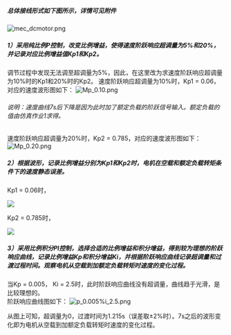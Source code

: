 ##### 总体接线形式如下图所示，详情可见附件
![mec_dcmotor.png](https://github.com/DavidsIdylle/homework/blob/master/U201614012/%E4%BB%BF%E7%9C%9F%E4%BD%9C%E4%B8%9A2-%E7%9B%B4%E6%B5%81%E8%B0%83%E9%80%9F/mec_dcmotor.png)

##### 1）采用纯比例P控制，改变比例增益，使得速度阶跃响应超调量为5%和20%，并记录对应比例增益值Kp1和Kp2。

调节过程中发现无法调至超调量为5%，因此，在这里改为求速度阶跃响应超调量为10%时的Kp1和20%时的Kp2。
速度阶跃响应超调量为10%时，Kp1 = 0.06，对应的速度波形图如下：
  ![Mp_0.10.png](https://github.com/DavidsIdylle/homework/blob/master/U201614012/%E4%BB%BF%E7%9C%9F%E4%BD%9C%E4%B8%9A2-%E7%9B%B4%E6%B5%81%E8%B0%83%E9%80%9F/Mp_0.10.png)

###### 说明：速度曲线7s后下降是因为此时加了额定负载的阶跃信号输入。额定负载的值由仿真作业1求得。

速度阶跃响应超调量为20%时，Kp2 = 0.785，对应的速度波形图如下：
  ![Mp_0.20.png](https://github.com/DavidsIdylle/homework/blob/master/U201614012/%E4%BB%BF%E7%9C%9F%E4%BD%9C%E4%B8%9A2-%E7%9B%B4%E6%B5%81%E8%B0%83%E9%80%9F/Mp_0.20.png)

##### 2）根据波形，记录比例增益分别为Kp1和Kp2时，电机在空载和额定负载转矩条件下的速度静态误差。

Kp1 = 0.06时，
  
<img src="http://chart.googleapis.com/chart?cht=tx&chl= S = \frac{n_0-n_N}{n_0} = \frac{56.5-17.8}{56.5} = 68.50 \%" style="border:none;">

Kp2 = 0.785时，
  
<img src="http://chart.googleapis.com/chart?cht=tx&chl= S = \frac{n_0-n_N}{n_0} = \frac{439-416}{439} = 5.239 \%" style="border:none;">
  
##### 3）采用比例积分PI控制，选择合适的比例增益和积分增益，得到较为理想的阶跃响应曲线，记录比例增益Kp和积分增益Ki，并根据阶跃响应曲线记录超调量和过渡过程时间。观察电机从空载到加额定负载转矩时速度的变化过程。
  
当Kp = 0.005， Ki = 2.5时，此时阶跃响应曲线没有超调量，曲线趋于光滑，是比较理想的。  
阶跃响应曲线图如下：
    ![p_0.005%i_2.5.png](https://github.com/DavidsIdylle/homework/blob/master/U201614012/%E4%BB%BF%E7%9C%9F%E4%BD%9C%E4%B8%9A2-%E7%9B%B4%E6%B5%81%E8%B0%83%E9%80%9F/p_0.005%5Ei_2.5.png)
  
  从图上可知，超调量为0，过渡时间为1.215s（误差取±2%时）。7s之后的波形变化即为电机从空载到加额定负载转矩时速度的变化过程。
